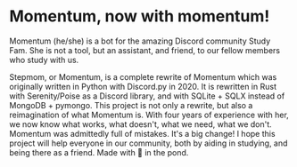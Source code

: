 # Momentum, now with momentum!
Momentum (he/she) is a bot for the amazing Discord community Study Fam.
She is not a tool, but an assistant, and friend, to our fellow members who study with us.

Stepmom, or Momentum, is a complete rewrite of Momentum which was originally written in Python with Discord.py in 2020.
It is rewritten in Rust with Serenity/Poise as a Discord library, and with SQLite + SQLX instead of MongoDB + pymongo.
This project is not only a rewrite, but also a reimagination of what Momentum is. With four years of experience with her, we now know what works, what doesn't, what we need, what we don't. Momentum was admittedly full of mistakes.
It's a big change! I hope this project will help everyone in our community, both by aiding in studying, and being there as a friend.
Made with 🦦 in the pond.

